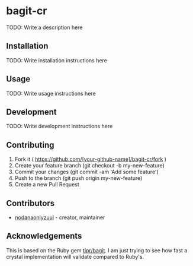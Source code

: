 # bagit-cr

TODO: Write a description here

## Installation


TODO: Write installation instructions here


## Usage



TODO: Write usage instructions here

## Development

TODO: Write development instructions here

## Contributing

1. Fork it ( https://github.com/[your-github-name]/bagit-cr/fork )
2. Create your feature branch (git checkout -b my-new-feature)
3. Commit your changes (git commit -am 'Add some feature')
4. Push to the branch (git push origin my-new-feature)
5. Create a new Pull Request

## Contributors

- [nodanaonlyzuul](https://github.com/nodanaonlyzuul) - creator, maintainer

## Acknowledgements

This is based on the Ruby gem [tipr/bagit](https://github.com/tipr/bagit).
I am just trying to see how fast a crystal implementation will validate
compared to Ruby's.

